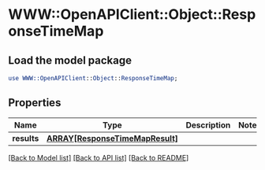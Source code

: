 # WWW::OpenAPIClient::Object::ResponseTimeMap

## Load the model package
```perl
use WWW::OpenAPIClient::Object::ResponseTimeMap;
```

## Properties
Name | Type | Description | Notes
------------ | ------------- | ------------- | -------------
**results** | [**ARRAY[ResponseTimeMapResult]**](ResponseTimeMapResult.md) |  | 

[[Back to Model list]](../README.md#documentation-for-models) [[Back to API list]](../README.md#documentation-for-api-endpoints) [[Back to README]](../README.md)


